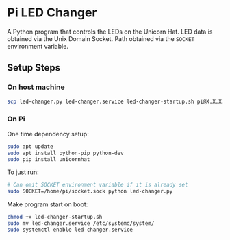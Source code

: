 # Pi LED Changer

A Python program that controls the LEDs on the Unicorn Hat. LED data is obtained via the Unix Domain Socket. Path obtained via the `SOCKET` environment variable.

## Setup Steps

### On host machine

```bash
scp led-changer.py led-changer.service led-changer-startup.sh pi@X.X.X.X:/home/pi/
```

### On Pi

One time dependency setup:

```bash
sudo apt update
sudo apt install python-pip python-dev
sudo pip install unicornhat
```

To just run:

```bash
# Can omit SOCKET environment variable if it is already set
sudo SOCKET=/home/pi/socket.sock python led-changer.py
```

Make program start on boot:
```bash
chmod +x led-changer-startup.sh
sudo mv led-changer.service /etc/systemd/system/
sudo systemctl enable led-changer.service
```
